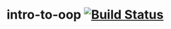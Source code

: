 # intro-to-oop [![Build Status](https://travis-ci.org/tsotetsi/intro-to-oop.svg?branch=main)](https://travis-ci.org/tsotetsi/intro-to-oop)

